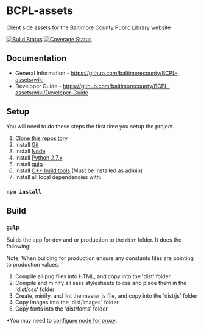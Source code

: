 # BCPL-assets
Client side assets for the Baltimore County Public Library website

[![Build Status](https://travis-ci.org/baltimorecounty/BCPL-assets.svg?branch=integration)](https://travis-ci.org/baltimorecounty/BCPL-assets)
[![Coverage Status](https://coveralls.io/repos/github/baltimorecounty/BCPL-assets/badge.svg?branch=integration)](https://coveralls.io/github/baltimorecounty/BCPL-assets?branch=integration)

## Documentation
- General Information - https://github.com/baltimorecounty/BCPL-assets/wiki
- Developer Guide - https://github.com/baltimorecounty/BCPL-assets/wiki/Developer-Guide

## Setup

You will need to do these steps the first time you setup the project.

1. [Clone this repository](https://help.github.com/articles/working-with-repositories/)
1. Install [Git](https://git-scm.com/downloads)
1. Install [Node](https://nodejs.org/download/)
1. Install [Python 2.7.x](https://www.python.org/)
1. Install [gulp](https://github.com/gulpjs/gulp/blob/master/docs/getting-started.md)
1. Install [C++ build tools](https://www.npmjs.com/package/windows-build-tools) (Must be installed as admin)
1. Install all local dependencies with:

### `npm install`

## Build

### `gulp`

Builds the app for dev and or production to the `dist` folder. It does the following:

Note: When building for production ensure any constants files are pointing to production values.

1. Compile all pug files into HTML, and copy into the 'dist' folder
1. Compile and minify all sass stylesheets to css and place them in the 'dist/css' folder
1. Create, minify, and lint the master js file, and copy into the 'dist/js' folder
1. Copy images into the 'dist/images' folder
1. Copy fonts into the 'dist/fonts' folder


*You may need to [configure node for proxy](http://jjasonclark.com/how-to-setup-node-behind-web-proxy/).
